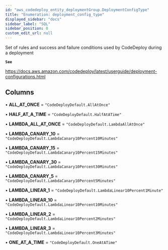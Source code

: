 ```yaml
---
id: "aws_codedeploy_entity_deploymentGroup.DeploymentConfigType"
title: "Enumeration: deployment_config_type"
displayed_sidebar: "docs"
sidebar_label: "SQL"
sidebar_position: 0
custom_edit_url: null
---
```


Set of rules and success and failure conditions used by CodeDeploy during a deployment

**`See`**

https://docs.aws.amazon.com/codedeploy/latest/userguide/deployment-configurations.html

## Columns

• **ALL\_AT\_ONCE** = ``"CodeDeployDefault.AllAtOnce"``

• **HALF\_AT\_A\_TIME** = ``"CodeDeployDefault.HalfAtATime"``

• **LAMBDA\_ALL\_AT\_ONCE** = ``"CodeDeployDefault.LambdaAllAtOnce"``

• **LAMBDA\_CANARY\_10** = ``"CodeDeployDefault.LambdaCanary10Percent10Minutes"``

• **LAMBDA\_CANARY\_15** = ``"CodeDeployDefault.LambdaCanary10Percent15Minutes"``

• **LAMBDA\_CANARY\_30** = ``"CodeDeployDefault.LambdaCanary10Percent30Minutes"``

• **LAMBDA\_CANARY\_5** = ``"CodeDeployDefault.LambdaCanary10Percent5Minutes"``

• **LAMBDA\_LINEAR\_1** = ``"CodeDeployDefault.LambdaLinear10Percent1Minute"``

• **LAMBDA\_LINEAR\_10** = ``"CodeDeployDefault.LambdaLinear10Percent10Minutes"``

• **LAMBDA\_LINEAR\_2** = ``"CodeDeployDefault.LambdaLinear10Percent2Minutes"``

• **LAMBDA\_LINEAR\_3** = ``"CodeDeployDefault.LambdaLinear10Percent3Minutes"``

• **ONE\_AT\_A\_TIME** = ``"CodeDeployDefault.OneAtATime"``
